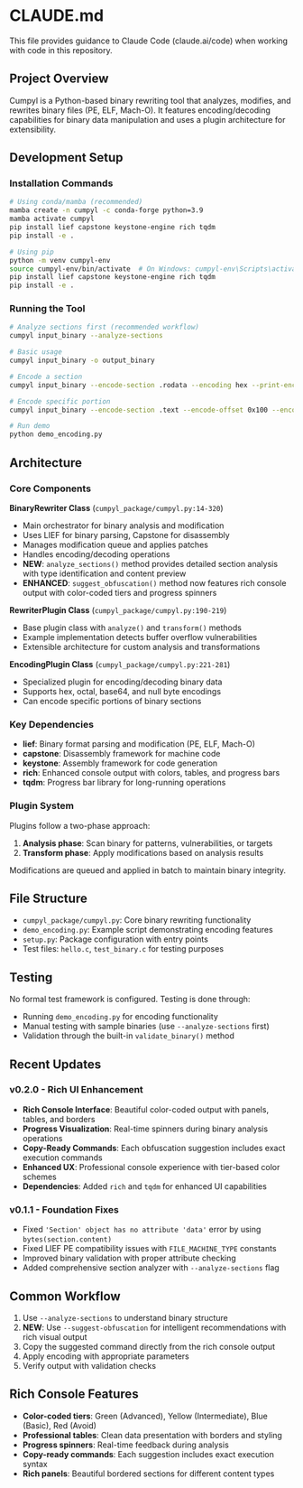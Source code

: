 # CLAUDE.md

This file provides guidance to Claude Code (claude.ai/code) when working with code in this repository.

## Project Overview

Cumpyl is a Python-based binary rewriting tool that analyzes, modifies, and rewrites binary files (PE, ELF, Mach-O). It features encoding/decoding capabilities for binary data manipulation and uses a plugin architecture for extensibility.

## Development Setup

### Installation Commands
```bash
# Using conda/mamba (recommended)
mamba create -n cumpyl -c conda-forge python=3.9
mamba activate cumpyl
pip install lief capstone keystone-engine rich tqdm
pip install -e .

# Using pip
python -m venv cumpyl-env
source cumpyl-env/bin/activate  # On Windows: cumpyl-env\Scripts\activate
pip install lief capstone keystone-engine rich tqdm
pip install -e .
```

### Running the Tool
```bash
# Analyze sections first (recommended workflow)
cumpyl input_binary --analyze-sections

# Basic usage
cumpyl input_binary -o output_binary

# Encode a section
cumpyl input_binary --encode-section .rodata --encoding hex --print-encoded

# Encode specific portion
cumpyl input_binary --encode-section .text --encode-offset 0x100 --encode-length 32 --encoding base64

# Run demo
python demo_encoding.py
```

## Architecture

### Core Components

**BinaryRewriter Class** (`cumpyl_package/cumpyl.py:14-320`)
- Main orchestrator for binary analysis and modification
- Uses LIEF for binary parsing, Capstone for disassembly
- Manages modification queue and applies patches
- Handles encoding/decoding operations
- **NEW**: `analyze_sections()` method provides detailed section analysis with type identification and content preview
- **ENHANCED**: `suggest_obfuscation()` method now features rich console output with color-coded tiers and progress spinners

**RewriterPlugin Class** (`cumpyl_package/cumpyl.py:190-219`)
- Base plugin class with `analyze()` and `transform()` methods
- Example implementation detects buffer overflow vulnerabilities
- Extensible architecture for custom analysis and transformations

**EncodingPlugin Class** (`cumpyl_package/cumpyl.py:221-281`)
- Specialized plugin for encoding/decoding binary data
- Supports hex, octal, base64, and null byte encodings
- Can encode specific portions of binary sections

### Key Dependencies
- **lief**: Binary format parsing and modification (PE, ELF, Mach-O)
- **capstone**: Disassembly framework for machine code
- **keystone**: Assembly framework for code generation
- **rich**: Enhanced console output with colors, tables, and progress bars
- **tqdm**: Progress bar library for long-running operations

### Plugin System
Plugins follow a two-phase approach:
1. **Analysis phase**: Scan binary for patterns, vulnerabilities, or targets
2. **Transform phase**: Apply modifications based on analysis results

Modifications are queued and applied in batch to maintain binary integrity.

## File Structure
- `cumpyl_package/cumpyl.py`: Core binary rewriting functionality
- `demo_encoding.py`: Example script demonstrating encoding features
- `setup.py`: Package configuration with entry points
- Test files: `hello.c`, `test_binary.c` for testing purposes

## Testing
No formal test framework is configured. Testing is done through:
- Running `demo_encoding.py` for encoding functionality
- Manual testing with sample binaries (use `--analyze-sections` first)
- Validation through the built-in `validate_binary()` method

## Recent Updates

### v0.2.0 - Rich UI Enhancement
- **Rich Console Interface**: Beautiful color-coded output with panels, tables, and borders
- **Progress Visualization**: Real-time spinners during binary analysis operations
- **Copy-Ready Commands**: Each obfuscation suggestion includes exact execution commands
- **Enhanced UX**: Professional console experience with tier-based color schemes
- **Dependencies**: Added `rich` and `tqdm` for enhanced UI capabilities

### v0.1.1 - Foundation Fixes
- Fixed `'Section' object has no attribute 'data'` error by using `bytes(section.content)`
- Fixed LIEF PE compatibility issues with `FILE_MACHINE_TYPE` constants
- Improved binary validation with proper attribute checking
- Added comprehensive section analyzer with `--analyze-sections` flag

## Common Workflow
1. Use `--analyze-sections` to understand binary structure
2. **NEW**: Use `--suggest-obfuscation` for intelligent recommendations with rich visual output
3. Copy the suggested command directly from the rich console output
4. Apply encoding with appropriate parameters
5. Verify output with validation checks

## Rich Console Features
- **Color-coded tiers**: Green (Advanced), Yellow (Intermediate), Blue (Basic), Red (Avoid)
- **Professional tables**: Clean data presentation with borders and styling
- **Progress spinners**: Real-time feedback during analysis
- **Copy-ready commands**: Each suggestion includes exact execution syntax
- **Rich panels**: Beautiful bordered sections for different content types